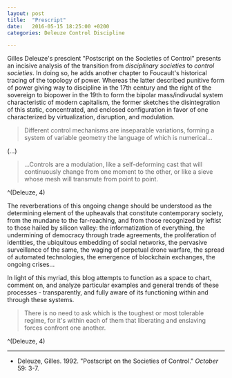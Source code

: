 ```yaml
---
layout: post
title:  "Prescript"
date:   2016-05-15 18:25:00 +0200
categories: Deleuze Control Discipline

---
```


Gilles Deleuze's prescient "Postscript on the Societies of Control" presents an incisive analysis of the transition from *disciplinary societies* to *control societies*. In doing so, he adds another chapter to Foucault's historical tracing of the topology of power. Whereas the latter described punitive form of power giving way to discipline in the 17th century and the right of the sovereign to biopower in the 19th to form the bipolar mass/indivudal system characteristic of modern capitalism, the former sketches the disintegration of this static, concentrated, and enclosed configuration in favor of one characterized by virtualization, disruption, and modulation.

> Different control mechanisms are inseparablevariations, forming a system of variable geometry the language of which is numerical...

(...)

> ...Controls are a modulation, like a self-deforming cast that will continuously change from one moment to the other, or like a sieve whose mesh will transmute from point to point.

^(Deleuze, 4)


The reverberations of this ongoing change should be understood as the determining element of the upheavals that constitute contemporary society, from the mundane to the far-reaching, and from those recognized by leftist to those hailed by silicon valley: the informatization of everything, the undermining of democracy through trade agreements, the proliferation of identities, the ubiquitous embedding of social networks, the pervasive surveillance of the same, the waging of perpetual drone warfare, the spread of automated technologies, the emergence of blockchain exchanges, the ongoing crises...

In light of this myriad, this blog attempts to function as a space to chart, comment on, and analyze particular examples and general trends of these processes - transparently, and fully aware of its functioning within and through these systems.

>There is no need to ask which is the toughest ormost tolerable regime, for it's within each of them that liberating and enslaving forces confront one another.

^(Deleuze, 4)

---

- Deleuze, Gilles. 1992. "Postscript on the Societies of Control." *October* 59: 3-7.

